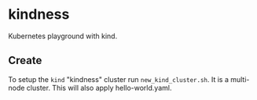 # kindness
Kubernetes playground with kind.

## Create

To setup the `kind` "kindness" cluster run `new_kind_cluster.sh`. It is a multi-node cluster. This will also apply hello-world.yaml.

